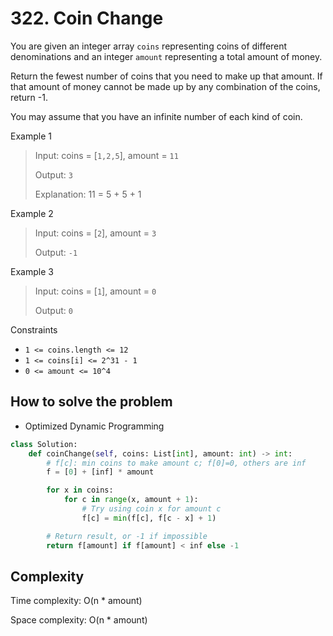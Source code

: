 # 322. Coin Change
<Badge type="warning" text="Medium" />[<Badge type="info" text="LeetCode" />](https://leetcode.com/problems/coin-change/)

You are given an integer array `coins` representing coins of different denominations and an integer `amount` representing a total amount of money.

Return the fewest number of coins that you need to make up that amount. If that amount of money cannot be made up by any combination of the coins, return -1.

You may assume that you have an infinite number of each kind of coin.

Example 1
> Input: coins = [`1,2,5`], amount = `11`
>
> Output: `3`
>
> Explanation: 11 = 5 + 5 + 1

Example 2
> Input: coins = [`2`], amount = `3`
>
> Output: `-1`

Example 3
> Input: coins = [`1`], amount = `0`
>
> Output: `0`

Constraints
- `1 <= coins.length <= 12`
- `1 <= coins[i] <= 2^31 - 1`
- `0 <= amount <= 10^4`

## How to solve the problem

- Optimized Dynamic Programming

```python
class Solution:
    def coinChange(self, coins: List[int], amount: int) -> int:
        # f[c]: min coins to make amount c; f[0]=0, others are inf
        f = [0] + [inf] * amount

        for x in coins:
            for c in range(x, amount + 1):
                # Try using coin x for amount c
                f[c] = min(f[c], f[c - x] + 1)

        # Return result, or -1 if impossible
        return f[amount] if f[amount] < inf else -1
```

## Complexity
Time complexity: O(n * amount)

Space complexity: O(n * amount)
